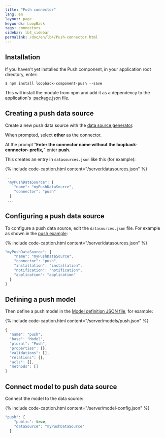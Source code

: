 ```yaml
---
title: "Push connector"
lang: en
layout: page
keywords: LoopBack
tags: connectors
sidebar: lb4_sidebar
permalink: /doc/en/lb4/Push-connector.html
---
```


## Installation

If you haven't yet installed the Push component, in your application root directory, enter:

```shell
$ npm install loopback-component-push --save
```

This will install the module from npm and add it as a dependency to the application's 
[package.json](package.json.html) file.

## Creating a push data source

Create a new push data source with the [data source generator](Data-source-generator.html).

When prompted, select **other** as the connector.  

At the prompt "**Enter the connector name without the loopback-connector- prefix,**" enter **push**.

This creates an entry in `datasources.json` like this (for example):

{% include code-caption.html content="/server/datasources.json" %}
```javascript
...
 "myPushDataSource": {
    "name": "myPushDataSource",
    "connector": "push"
  }
 ...
```

## Configuring a push data source

To configure a push data source, edit the `datasources.json` file.
For example as shown in the [push example](https:/github.com/strongloop/loopback-component-push/blob/master/example/server-2.0/):

{% include code-caption.html content="/server/datasources.json" %}
```javascript
"myPushDataSource": {
    "name": "myPushDataSource",
    "connector": "push",
    "installation": "installation",
    "notification": "notification",
    "application": "application"
  }
}
```

## Defining a push model

Then define a push model in the [Model definition JSON file](Model-definition-JSON-file.html), for example:

{% include code-caption.html content="/server/models/push.json" %}
```javascript
{
  "name": "push",
  "base": "Model",
  "plural": "Push",
  "properties": {},
  "validations": [],
  "relations": {},
  "acls": [],
  "methods": []
}
```

## Connect model to push data source

Connect the model to the data source:

{% include code-caption.html content="/server/model-config.json" %}
```javascript
"push": {
    "public": true,
    "dataSource": "myPushDataSource"
  }
```
